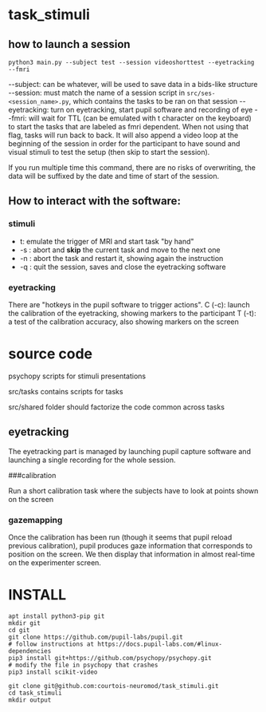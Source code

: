# task_stimuli

## how to launch a session

`python3 main.py --subject test --session videoshorttest --eyetracking --fmri`

--subject: can be whatever, will be used to save data in a bids-like structure
--session: must match the name of a session script in `src/ses-<session_name>.py`, which contains the tasks to be ran on that session
--eyetracking: turn on eyetracking, start pupil software and recording of eye
--fmri: will wait for TTL (can be emulated with t character on the keyboard) to start the tasks that are labeled as fmri dependent. When not using that flag, tasks will run back to back. It will also append a video loop at the beginning of the session in order for the participant to have sound and visual stimuli to test the setup (then skip to start the session).


If you run multiple time this command, there are no risks of overwriting, the data will be suffixed by the date and time of start of the session.

## How to interact with the software:

### stimuli

- t: emulate the trigger of MRI and start task "by hand"
- <ctrl>-s : abort and **skip** the current task and move to the next one
- <ctrl>-n : abort the task and restart it, showing again the instruction
- <ctrl>-q : quit the session, saves and close the eyetracking software

### eyetracking

There are "hotkeys in the pupil software to trigger actions".
C (<shift>-c): launch the calibration of the eyetracking, showing markers to the participant
T (<shift>-t): a test of the calibration accuracy, also showing markers on the screen

# source code

psychopy scripts for stimuli presentations

src/tasks contains scripts for tasks

src/shared folder should factorize the code common across tasks

## eyetracking

The eyetracking part is managed by launching pupil capture software and launching a single recording for the whole session.

###calibration

Run a short calibration task where the subjects have to look at points shown on the screen

### gazemapping

Once the calibration has been run (though it seems that pupil reload previous calibration), pupil produces gaze information that corresponds to position on the screen.
We then display that information in almost real-time on the experimenter screen.


# INSTALL

```
apt install python3-pip git
mkdir git
cd git
git clone https://github.com/pupil-labs/pupil.git
# follow instructions at https://docs.pupil-labs.com/#linux-dependencies
pip3 install git+https://github.com/psychopy/psychopy.git
# modify the file in psychopy that crashes
pip3 install scikit-video

git clone git@github.com:courtois-neuromod/task_stimuli.git
cd task_stimuli
mkdir output
```
